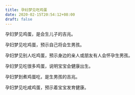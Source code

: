 ```yaml
---
title: 孕妇梦见吃鸡蛋
date: 2020-02-15T20:54:12+08:00
draft: false
---
```


孕妇梦见鸡蛋，是会生儿子的吉兆。

孕妇梦见吃鸡蛋，预示自己将会生男孩。

孕妇梦见别人吃鸡蛋，预示身边的亲人或朋友有人会怀孕生男孩。

孕妇梦见吃很多鸡蛋，说明宝宝会健康出生。

孕妇梦到煮鸡蛋吃，是生男孩的吉兆。

孕妇梦见吃咸鸡蛋，预示着宝宝发育健康。
